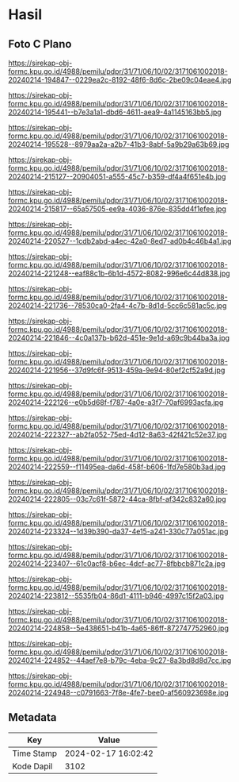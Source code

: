 # Hasil

## Foto C Plano

https://sirekap-obj-formc.kpu.go.id/4988/pemilu/pdpr/31/71/06/10/02/3171061002018-20240214-194847--0229ea2c-8192-48f6-8d6c-2be09c04eae4.jpg

https://sirekap-obj-formc.kpu.go.id/4988/pemilu/pdpr/31/71/06/10/02/3171061002018-20240214-195441--b7e3a1a1-dbd6-4611-aea9-4a1145163bb5.jpg

https://sirekap-obj-formc.kpu.go.id/4988/pemilu/pdpr/31/71/06/10/02/3171061002018-20240214-195528--8979aa2a-a2b7-41b3-8abf-5a9b29a63b69.jpg

https://sirekap-obj-formc.kpu.go.id/4988/pemilu/pdpr/31/71/06/10/02/3171061002018-20240214-215127--20904051-a555-45c7-b359-df4a4f651e4b.jpg

https://sirekap-obj-formc.kpu.go.id/4988/pemilu/pdpr/31/71/06/10/02/3171061002018-20240214-215817--65a57505-ee9a-4036-876e-835dd4f1efee.jpg

https://sirekap-obj-formc.kpu.go.id/4988/pemilu/pdpr/31/71/06/10/02/3171061002018-20240214-220527--1cdb2abd-a4ec-42a0-8ed7-ad0b4c46b4a1.jpg

https://sirekap-obj-formc.kpu.go.id/4988/pemilu/pdpr/31/71/06/10/02/3171061002018-20240214-221248--eaf88c1b-6b1d-4572-8082-996e6c44d838.jpg

https://sirekap-obj-formc.kpu.go.id/4988/pemilu/pdpr/31/71/06/10/02/3171061002018-20240214-221736--78530ca0-2fa4-4c7b-8d1d-5cc6c581ac5c.jpg

https://sirekap-obj-formc.kpu.go.id/4988/pemilu/pdpr/31/71/06/10/02/3171061002018-20240214-221846--4c0a137b-b62d-451e-9e1d-a69c9b44ba3a.jpg

https://sirekap-obj-formc.kpu.go.id/4988/pemilu/pdpr/31/71/06/10/02/3171061002018-20240214-221956--37d9fc6f-9513-459a-9e94-80ef2cf52a9d.jpg

https://sirekap-obj-formc.kpu.go.id/4988/pemilu/pdpr/31/71/06/10/02/3171061002018-20240214-222126--e0b5d68f-f787-4a0e-a3f7-70af6993acfa.jpg

https://sirekap-obj-formc.kpu.go.id/4988/pemilu/pdpr/31/71/06/10/02/3171061002018-20240214-222327--ab2fa052-75ed-4d12-8a63-42f421c52e37.jpg

https://sirekap-obj-formc.kpu.go.id/4988/pemilu/pdpr/31/71/06/10/02/3171061002018-20240214-222559--f11495ea-da6d-458f-b606-1fd7e580b3ad.jpg

https://sirekap-obj-formc.kpu.go.id/4988/pemilu/pdpr/31/71/06/10/02/3171061002018-20240214-222805--03c7c61f-5872-44ca-8fbf-af342c832a60.jpg

https://sirekap-obj-formc.kpu.go.id/4988/pemilu/pdpr/31/71/06/10/02/3171061002018-20240214-223324--1d39b390-da37-4e15-a241-330c77a051ac.jpg

https://sirekap-obj-formc.kpu.go.id/4988/pemilu/pdpr/31/71/06/10/02/3171061002018-20240214-223407--61c0acf8-b6ec-4dcf-ac77-8fbbcb871c2a.jpg

https://sirekap-obj-formc.kpu.go.id/4988/pemilu/pdpr/31/71/06/10/02/3171061002018-20240214-223812--5535fb04-86d1-4111-b946-4997c15f2a03.jpg

https://sirekap-obj-formc.kpu.go.id/4988/pemilu/pdpr/31/71/06/10/02/3171061002018-20240214-224858--5e438651-b41b-4a65-86ff-872747752960.jpg

https://sirekap-obj-formc.kpu.go.id/4988/pemilu/pdpr/31/71/06/10/02/3171061002018-20240214-224852--44aef7e8-b79c-4eba-9c27-8a3bd8d8d7cc.jpg

https://sirekap-obj-formc.kpu.go.id/4988/pemilu/pdpr/31/71/06/10/02/3171061002018-20240214-224948--c0791663-7f8e-4fe7-bee0-af560923698e.jpg


## Metadata

| Key        | Value               |
| ---------- | ------------------- |
| Time Stamp | 2024-02-17 16:02:42 |
| Kode Dapil | 3102                |




